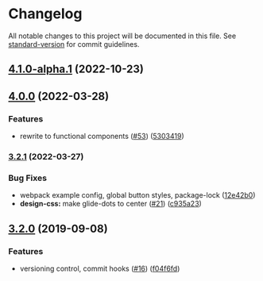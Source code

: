 # Changelog

All notable changes to this project will be documented in this file. See [standard-version](https://github.com/conventional-changelog/standard-version) for commit guidelines.

## [4.1.0-alpha.1](https://github.com/andrewangelle/react-glide/compare/v4.1.0-alpha.0...v4.1.0-alpha.1) (2022-10-23)

## [4.0.0](https://github.com/andrewangelle/react-glide/compare/v3.2.1...v4.0.0) (2022-03-28)


### Features

* rewrite to functional components ([#53](https://github.com/andrewangelle/react-glide/issues/53)) ([5303419](https://github.com/andrewangelle/react-glide/commit/5303419))

### [3.2.1](https://github.com/andrewangelle/react-glide/compare/v3.2.0...v3.2.1) (2022-03-27)


### Bug Fixes

* webpack example config, global button styles, package-lock ([12e42b0](https://github.com/andrewangelle/react-glide/commit/12e42b0))
* **design-css:** make glide-dots to center ([#21](https://github.com/andrewangelle/react-glide/issues/21)) ([c935a23](https://github.com/andrewangelle/react-glide/commit/c935a23))

## [3.2.0](https://github.com/andrewangelle/react-glide/compare/v2.0.0...v3.2.0) (2019-09-08)


### Features

* versioning control, commit hooks ([#16](https://github.com/andrewangelle/react-glide/issues/16)) ([f04f6fd](https://github.com/andrewangelle/react-glide/commit/f04f6fd))
